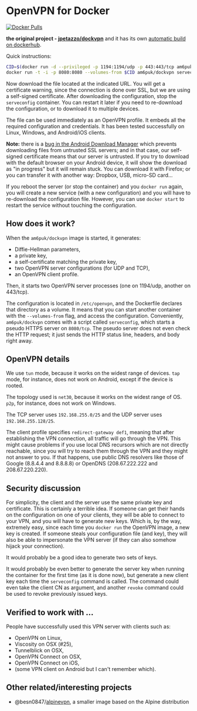 # OpenVPN for Docker

[![Docker Pulls](https://img.shields.io/docker/pulls/am6puk/dockvpn)](https://hub.docker.com/r/am6puk/dockvpn)

**the original project - [jpetazzo/dockvpn](https://github.com/jpetazzo/dockvpn)** and it has its own [automatic build on dockerhub](https://hub.docker.com/r/jpetazzo/dockvpn/).


Quick instructions:

```bash
CID=$(docker run -d --privileged -p 1194:1194/udp -p 443:443/tcp am6puk/dockvpn)
docker run -t -i -p 8080:8080 --volumes-from $CID am6puk/dockvpn serveconfig
```

Now download the file located at the indicated URL. You will get a
certificate warning, since the connection is done over SSL, but we are
using a self-signed certificate. After downloading the configuration,
stop the `serveconfig` container. You can restart it later if you need
to re-download the configuration, or to download it to multiple devices.

The file can be used immediately as an OpenVPN profile. It embeds all the
required configuration and credentials. It has been tested successfully on
Linux, Windows, and Android/iOS clients. 

**Note:** there is a [bug in the Android Download Manager](
http://code.google.com/p/android/issues/detail?id=3492) which prevents
downloading files from untrusted SSL servers; and in that case, our
self-signed certificate means that our server is untrusted. If you
try to download with the default browser on your Android device,
it will show the download as "in progress" but it will remain stuck.
You can download it with Firefox; or you can transfer it with another
way: Dropbox, USB, micro-SD card...

If you reboot the server (or stop the container) and you `docker run`
again, you will create a new service (with a new configuration) and
you will have to re-download the configuration file. However, you can
use `docker start` to restart the service without touching the configuration.


## How does it work?

When the `am6puk/dockvpn` image is started, it generates:

- Diffie-Hellman parameters,
- a private key,
- a self-certificate matching the private key,
- two OpenVPN server configurations (for UDP and TCP),
- an OpenVPN client profile.

Then, it starts two OpenVPN server processes (one on 1194/udp, another
on 443/tcp).

The configuration is located in `/etc/openvpn`, and the Dockerfile
declares that directory as a volume. It means that you can start another
container with the `--volumes-from` flag, and access the configuration.
Conveniently, `am6puk/dockvpn` comes with a script called `serveconfig`,
which starts a pseudo HTTPS server on `8080/tcp`. The pseudo server
does not even check the HTTP request; it just sends the HTTP status line,
headers, and body right away.


## OpenVPN details

We use `tun` mode, because it works on the widest range of devices.
`tap` mode, for instance, does not work on Android, except if the device
is rooted.

The topology used is `net30`, because it works on the widest range of OS.
`p2p`, for instance, does not work on Windows.

The TCP server uses `192.168.255.0/25` and the UDP server uses
`192.168.255.128/25`.

The client profile specifies `redirect-gateway def1`, meaning that after
establishing the VPN connection, all traffic will go through the VPN.
This might cause problems if you use local DNS recursors which are not
directly reachable, since you will try to reach them through the VPN
and they might not answer to you. If that happens, use public DNS
resolvers like those of Google (8.8.4.4 and 8.8.8.8) or OpenDNS
(208.67.222.222 and 208.67.220.220).


## Security discussion

For simplicity, the client and the server use the same private key and
certificate. This is certainly a terrible idea. If someone can get their
hands on the configuration on one of your clients, they will be able to
connect to your VPN, and you will have to generate new keys. Which is,
by the way, extremely easy, since each time you `docker run` the OpenVPN
image, a new key is created. If someone steals your configuration file
(and key), they will also be able to impersonate the VPN server (if they
can also somehow hijack your connection).

It would probably be a good idea to generate two sets of keys.

It would probably be even better to generate the server key when
running the container for the first time (as it is done now), but
generate a new client key each time the `serveconfig` command is
called. The command could even take the client CN as argument, and
another `revoke` command could be used to revoke previously issued
keys.


## Verified to work with ...

People have successfully used this VPN server with clients such as:

- OpenVPN on Linux,
- Viscosity on OSX (#25),
- Tunnelblick on OSX,
- OpenVPN Connect on OSX,
- OpenVPN Connect on iOS,
- (some VPN client on Android but I can't remember which).


## Other related/interesting projects

- @besn0847/[alpinevpn](https://github.com/besn0847/alpinevpn), a smaller
  image based on the Alpine distribution
  

